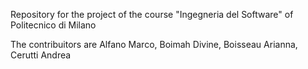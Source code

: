 Repository for the project of the course "Ingegneria del Software" of Politecnico di Milano

The contribuitors are Alfano Marco, Boimah Divine, Boisseau Arianna, Cerutti Andrea
